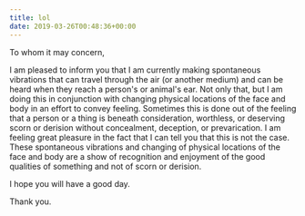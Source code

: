 ```yaml
---
title: lol
date: 2019-03-26T00:48:36+00:00
---
```


<p>To whom it may concern,</p>

<p>I am pleased to inform you that I am currently making spontaneous vibrations that can travel through the air (or another medium) and can be heard when they reach a person's or animal's ear. Not only that, but I am doing this in conjunction with changing physical locations of the face and body in an effort to convey feeling. Sometimes this is done out of the feeling that a person or a thing is beneath consideration, worthless, or deserving scorn or derision without concealment, deception, or prevarication. I am feeling great pleasure in the fact that I can tell you that this is not the case. These spontaneous vibrations and changing of physical locations of the face and body are a show of recognition and enjoyment of the good qualities of  something and not of scorn or derision.</p>

<p>I hope you will have a good day.</p>

<p>Thank you.</p>
